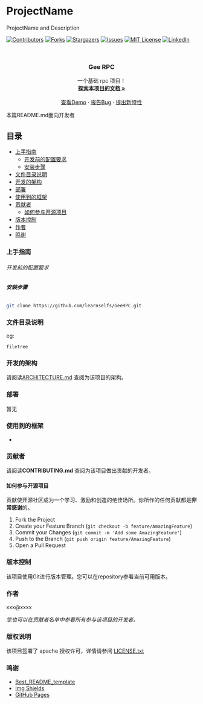

# ProjectName

ProjectName and Description

<!-- PROJECT SHIELDS -->

[![Contributors][contributors-shield]][contributors-url]
[![Forks][forks-shield]][forks-url]
[![Stargazers][stars-shield]][stars-url]
[![Issues][issues-shield]][issues-url]
[![MIT License][license-shield]][license-url]
[![LinkedIn][linkedin-shield]][linkedin-url]

<!-- PROJECT LOGO -->
<br />

<p align="center">


<h3 align="center"> Gee RPC </h3>
  <p align="center">
    一个基础 rpc 项目！
    <br />
    <a href="https://github.com/learnselfs/GeeRPC"><strong>探索本项目的文档 »</strong></a>
    <br />
    <br />
    <a href="https://github.com/learnselfs/GeeRPC">查看Demo</a>
    ·
    <a href="https://github.com/learnselfs/GeeRPC/issues">报告Bug</a>
    ·
    <a href="https://github.com/learnselfs/GeeRPC/issues">提出新特性</a>
  </p>

</p>


本篇README.md面向开发者

## 目录

- [上手指南](#上手指南)
    - [开发前的配置要求](#开发前的配置要求)
    - [安装步骤](#安装步骤)
- [文件目录说明](#文件目录说明)
- [开发的架构](#开发的架构)
- [部署](#部署)
- [使用到的框架](#使用到的框架)
- [贡献者](#贡献者)
    - [如何参与开源项目](#如何参与开源项目)
- [版本控制](#版本控制)
- [作者](#作者)
- [鸣谢](#鸣谢)

### 上手指南





###### 开发前的配置要求



###### **安装步骤**



```sh
git clone https://github.com/learnselfs/GeeRPC.git
```

### 文件目录说明
eg:

```
filetree 
```



### 开发的架构

请阅读[ARCHITECTURE.md](https://github.com/learnselfs/GeeRPC/blob/master/ARCHITECTURE.md) 查阅为该项目的架构。

### 部署

暂无

### 使用到的框架

- []()

### 贡献者

请阅读**CONTRIBUTING.md** 查阅为该项目做出贡献的开发者。

#### 如何参与开源项目

贡献使开源社区成为一个学习、激励和创造的绝佳场所。你所作的任何贡献都是**非常感谢**的。


1. Fork the Project
2. Create your Feature Branch (`git checkout -b feature/AmazingFeature`)
3. Commit your Changes (`git commit -m 'Add some AmazingFeature'`)
4. Push to the Branch (`git push origin feature/AmazingFeature`)
5. Open a Pull Request



### 版本控制

该项目使用Git进行版本管理。您可以在repository参看当前可用版本。

### 作者

xxx@xxxx


*您也可以在贡献者名单中参看所有参与该项目的开发者。*

### 版权说明

该项目签署了 apache 授权许可，详情请参阅 [LICENSE.txt](https://github.com/learnselfs/GeeRPC/blob/main/LICENSE.txt)

### 鸣谢


- [Best_README_template](https://github.com/shaojintian/Best_README_template)
- [Img Shields](https://shields.io)
- [GitHub Pages](https://pages.github.com)

<!-- links -->
[your-project-path]:learnselfs/GeeRPC
[contributors-shield]: https://img.shields.io/github/contributors/learnselfs/GeeRPC.svg?style=flat-square
[contributors-url]: https://github.com/learnselfs/GeeRPC/graphs/contributors
[forks-shield]: https://img.shields.io/github/forks/learnselfs/GeeRPC.svg?style=flat-square
[forks-url]: https://github.com/learnselfs/GeeRPC/network/members
[stars-shield]: https://img.shields.io/github/stars/learnselfs/GeeRPC.svg?style=flat-square
[stars-url]: https://github.com/learnselfs/GeeRPC/stargazers
[issues-shield]: https://img.shields.io/github/issues/learnselfs/GeeRPC.svg?style=flat-square
[issues-url]: https://img.shields.io/github/issues/learnselfs/GeeRPC.svg
[license-shield]: https://img.shields.io/github/license/learnselfs/GeeRPC.svg?style=flat-square
[license-url]: https://github.com/learnselfs/GeeRPC/blob/master/LICENSE.txt
[linkedin-shield]: https://img.shields.io/badge/-LinkedIn-black.svg?style=flat-square&logo=linkedin&colorB=555
[linkedin-url]: https://linkedin.com/in/shaojintian